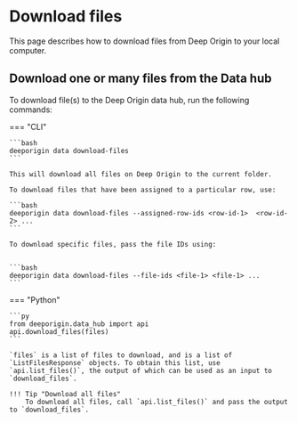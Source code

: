 # Download files

This page describes how to download files from Deep Origin to your local computer. 


## Download one or many files from the Data hub

To download file(s) to the Deep Origin data hub, run the following commands:

=== "CLI"

    ```bash
    deeporigin data download-files
    ```

    This will download all files on Deep Origin to the current folder. 

    To download files that have been assigned to a particular row, use:

    ```bash
    deeporigin data download-files --assigned-row-ids <row-id-1>  <row-id-2> ...
    ```

    To download specific files, pass the file IDs using:


    ```bash
    deeporigin data download-files --file-ids <file-1> <file-1> ...
    ```
    

=== "Python"

    ```py
    from deeporigin.data_hub import api
    api.download_files(files)
    ```

    `files` is a list of files to download, and is a list of `ListFilesResponse` objects. To obtain this list, use `api.list_files()`, the output of which can be used as an input to `download_files`. 

    !!! Tip "Download all files"
        To download all files, call `api.list_files()` and pass the output to `download_files`.


